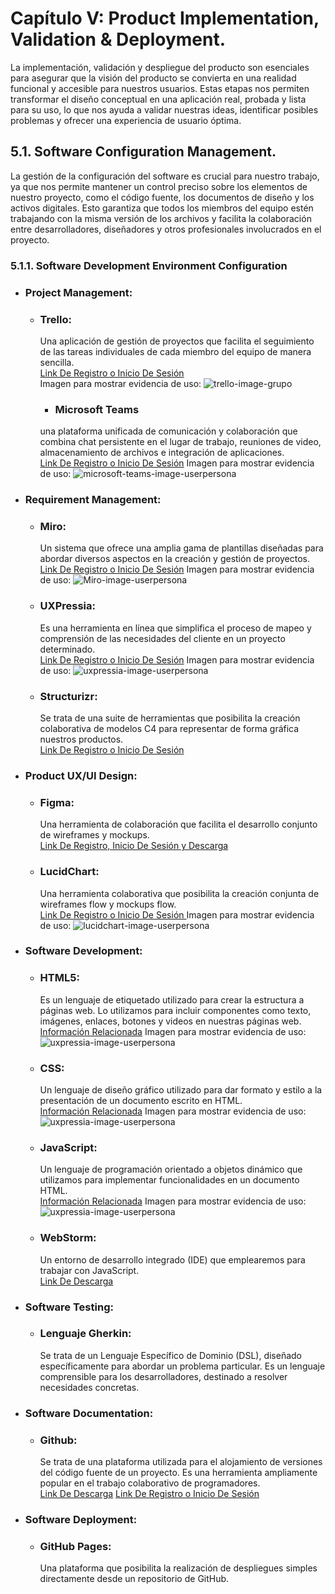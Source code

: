 # **Capítulo V: Product Implementation, Validation & Deployment.**
La implementación, validación y despliegue del producto son esenciales para asegurar que la visión del producto se convierta en una realidad funcional y accesible para nuestros usuarios. Estas etapas nos permiten transformar el diseño conceptual en una aplicación real, probada y lista para su uso, lo que nos ayuda a validar nuestras ideas, identificar posibles problemas y ofrecer una experiencia de usuario óptima.
## 5.1. Software Configuration Management.
La gestión de la configuración del software es crucial para nuestro trabajo, ya que nos permite mantener un control preciso sobre los elementos de nuestro proyecto, como el código fuente, los documentos de diseño y los activos digitales. Esto garantiza que todos los miembros del equipo estén trabajando con la misma versión de los archivos y facilita la colaboración entre desarrolladores, diseñadores y otros profesionales involucrados en el proyecto.
### 5.1.1. Software Development Environment Configuration
- ### Project Management:
    * ### Trello:
      Una aplicación de gestión de proyectos que facilita el seguimiento de las tareas individuales de cada miembro del equipo de manera sencilla. <br>
      [Link De Registro o Inicio De Sesión](https://trello.com/es)<br>
      Imagen para mostrar evidencia de uso:
      ![trello-image-grupo](assets/img/project-management-trello.png)
      *  ### Microsoft Teams
       una plataforma unificada de comunicación y colaboración que combina chat persistente en el lugar de trabajo, reuniones de video, almacenamiento de archivos e integración de aplicaciones. <br>
        [Link De Registro o Inicio De Sesión](https://www.microsoft.com/es-pe/)
      Imagen para mostrar evidencia de uso:
      ![microsoft-teams-image-userpersona](assets/img/evidencia-microsoft-teams.png)

- ### Requirement Management:
    * ### Miro:
      Un sistema que ofrece una amplia gama de plantillas diseñadas para abordar diversos aspectos en la creación y gestión de proyectos. <br>
      [Link De Registro o Inicio De Sesión](https://miro.com/es/login/)
      Imagen para mostrar evidencia de uso:
      ![Miro-image-userpersona](assets/img/evidencia-miro.png)
    * ### UXPressia:
      Es una herramienta en línea que simplifica el proceso de mapeo y comprensión de las necesidades del cliente en un proyecto determinado. <br>
      [Link De Registro o Inicio De Sesión](https://uxpressia.com)
      Imagen para mostrar evidencia de uso:
      ![uxpressia-image-userpersona](assets/img/evidencia-uxpressia.png)
    * ### Structurizr:
      Se trata de una suite de herramientas que posibilita la creación colaborativa de modelos C4 para representar de forma gráfica nuestros productos. <br>
      [Link De Registro o Inicio De Sesión](https://structurizr.com)
- ###  Product UX/UI Design:
    * ### Figma:
      Una herramienta de colaboración que facilita el desarrollo conjunto de wireframes y mockups. <br>
      [Link De Registro, Inicio De Sesión y Descarga](https://www.figma.com/downloads/)
    * ### LucidChart:
      Una herramienta colaborativa que posibilita la creación conjunta de wireframes flow y mockups flow. <br>
      [Link De Registro o Inicio De Sesión ](https://www.lucidchart.com/pages/es)
      Imagen para mostrar evidencia de uso:
      ![lucidchart-image-userpersona](assets/img/evidencia-lucidchart.png)
- ###  Software Development:
    * ### HTML5:
      Es un lenguaje de etiquetado utilizado para crear la estructura a páginas web. Lo utilizamos para incluir componentes como texto, imágenes, enlaces, botones y videos en nuestras páginas web. <br>
      [Información Relacionada](https://www.esic.edu/rethink/tecnologia/html5-que-es-caracteristicas-y-como-funciona-c#:~:text=El%20HTML5%20es%20un%20estándar,%2C%20estilo%20de%20letra%2C%20etc.)
      Imagen para mostrar evidencia de uso:
      ![uxpressia-image-userpersona](assets/img/html-evidencia.png)
    * ### CSS:
      Un lenguaje de diseño gráfico utilizado para dar formato y estilo a la presentación de un documento escrito en HTML. <br>
      [Información Relacionada](https://developer.mozilla.org/es/docs/Web/CSS)
      Imagen para mostrar evidencia de uso:
      ![uxpressia-image-userpersona](assets/img/evidencia-css.png)
    * ### JavaScript:
      Un lenguaje de programación orientado a objetos dinámico que utilizamos para implementar funcionalidades en un documento HTML. <br>
      [Información Relacionada]( https://developer.mozilla.org/es/docs/Web/JavaScript )
      Imagen para mostrar evidencia de uso:
      ![uxpressia-image-userpersona](assets/img/evidencia-uxpressia.png)
    * ### WebStorm:
      Un entorno de desarrollo integrado (IDE) que emplearemos para trabajar con JavaScript. <br>
      [Link De Descarga]( https://www.jetbrains.com/es-es/webstorm/)

- ###  Software Testing:
    * ### Lenguaje Gherkin:
      Se trata de un Lenguaje Específico de Dominio (DSL), diseñado específicamente para abordar un problema particular. Es un lenguaje comprensible para los desarrolladores, destinado a resolver necesidades concretas. <br>
- ###  Software Documentation:
    * ### Github:
      Se trata de una plataforma utilizada para el alojamiento de versiones del código fuente de un proyecto. Es una herramienta ampliamente popular en el trabajo colaborativo de programadores. <br>
      [Link De Descarga]( https://desktop.github.com)
      [Link De Registro o Inicio De Sesión](https://github.com/login)
- ###  Software Deployment:
    * ### GitHub Pages: 
      Una plataforma que posibilita la realización de despliegues simples directamente desde un repositorio de GitHub. <br>
